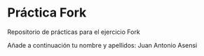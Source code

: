 # Práctica Fork
Repositorio de prácticas para el ejercicio Fork

Añade a continuación tu nombre y apellidos: 
Juan Antonio Asensi

